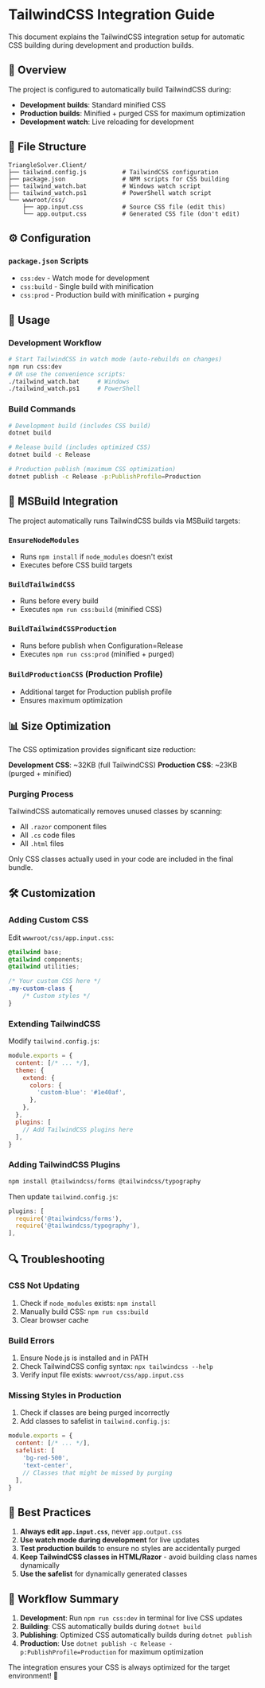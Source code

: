 # TailwindCSS Integration Guide

This document explains the TailwindCSS integration setup for automatic CSS building during development and production builds.

## 🎯 **Overview**

The project is configured to automatically build TailwindCSS during:
- **Development builds**: Standard minified CSS
- **Production builds**: Minified + purged CSS for maximum optimization
- **Development watch**: Live reloading for development

## 📁 **File Structure**

```
TriangleSolver.Client/
├── tailwind.config.js          # TailwindCSS configuration
├── package.json                # NPM scripts for CSS building
├── tailwind_watch.bat          # Windows watch script
├── tailwind_watch.ps1          # PowerShell watch script
└── wwwroot/css/
    ├── app.input.css           # Source CSS file (edit this)
    └── app.output.css          # Generated CSS file (don't edit)
```

## ⚙️ **Configuration**

### `package.json` Scripts
- `css:dev` - Watch mode for development
- `css:build` - Single build with minification
- `css:prod` - Production build with minification + purging

## 🚀 **Usage**

### Development Workflow
```bash
# Start TailwindCSS in watch mode (auto-rebuilds on changes)
npm run css:dev
# OR use the convenience scripts:
./tailwind_watch.bat     # Windows
./tailwind_watch.ps1     # PowerShell
```

### Build Commands
```bash
# Development build (includes CSS build)
dotnet build

# Release build (includes optimized CSS)
dotnet build -c Release

# Production publish (maximum CSS optimization)
dotnet publish -c Release -p:PublishProfile=Production
```

## 🔧 **MSBuild Integration**

The project automatically runs TailwindCSS builds via MSBuild targets:

### `EnsureNodeModules`
- Runs `npm install` if `node_modules` doesn't exist
- Executes before CSS build targets

### `BuildTailwindCSS`
- Runs before every build
- Executes `npm run css:build` (minified CSS)

### `BuildTailwindCSSProduction`
- Runs before publish when Configuration=Release
- Executes `npm run css:prod` (minified + purged)

### `BuildProductionCSS` (Production Profile)
- Additional target for Production publish profile
- Ensures maximum optimization

## 📊 **Size Optimization**

The CSS optimization provides significant size reduction:

**Development CSS**: ~32KB (full TailwindCSS)
**Production CSS**: ~23KB (purged + minified)

### Purging Process
TailwindCSS automatically removes unused classes by scanning:
- All `.razor` component files
- All `.cs` code files
- All `.html` files

Only CSS classes actually used in your code are included in the final bundle.

## 🛠️ **Customization**

### Adding Custom CSS
Edit `wwwroot/css/app.input.css`:
```css
@tailwind base;
@tailwind components;
@tailwind utilities;

/* Your custom CSS here */
.my-custom-class {
    /* Custom styles */
}
```

### Extending TailwindCSS
Modify `tailwind.config.js`:
```javascript
module.exports = {
  content: [/* ... */],
  theme: {
    extend: {
      colors: {
        'custom-blue': '#1e40af',
      },
    },
  },
  plugins: [
    // Add TailwindCSS plugins here
  ],
}
```

### Adding TailwindCSS Plugins
```bash
npm install @tailwindcss/forms @tailwindcss/typography
```

Then update `tailwind.config.js`:
```javascript
plugins: [
  require('@tailwindcss/forms'),
  require('@tailwindcss/typography'),
],
```

## 🔍 **Troubleshooting**

### CSS Not Updating
1. Check if `node_modules` exists: `npm install`
2. Manually build CSS: `npm run css:build`
3. Clear browser cache

### Build Errors
1. Ensure Node.js is installed and in PATH
2. Check TailwindCSS config syntax: `npx tailwindcss --help`
3. Verify input file exists: `wwwroot/css/app.input.css`

### Missing Styles in Production
1. Check if classes are being purged incorrectly
2. Add classes to safelist in `tailwind.config.js`:
```javascript
module.exports = {
  content: [/* ... */],
  safelist: [
    'bg-red-500',
    'text-center',
    // Classes that might be missed by purging
  ],
}
```

## 🎨 **Best Practices**

1. **Always edit `app.input.css`**, never `app.output.css`
2. **Use watch mode during development** for live updates
3. **Test production builds** to ensure no styles are accidentally purged
4. **Keep TailwindCSS classes in HTML/Razor** - avoid building class names dynamically
5. **Use the safelist** for dynamically generated classes

## 🔄 **Workflow Summary**

1. **Development**: Run `npm run css:dev` in terminal for live CSS updates
2. **Building**: CSS automatically builds during `dotnet build`
3. **Publishing**: Optimized CSS automatically builds during `dotnet publish`
4. **Production**: Use `dotnet publish -c Release -p:PublishProfile=Production` for maximum optimization

The integration ensures your CSS is always optimized for the target environment! 🎉 